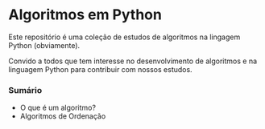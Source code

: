 # <h1> Algoritmos em Python </h1>

<p> Este repositório é uma coleção de estudos de algoritmos na lingagem Python (obviamente). </p>

<p> Convido a todos que tem interesse no desenvolvimento de algoritmos e na linguagem Python para contribuir com nossos estudos.</p>


<h3>Sumário </h3>
<ul>
<li> O que é um algoritmo? </li>
<li> Algoritmos de Ordenação </li>
</ul>
